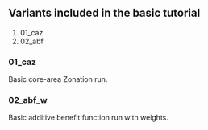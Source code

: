 ## Variants included in the basic tutorial

1. 01_caz
1. 02_abf

### 01_caz

Basic core-area Zonation run.

### 02_abf_w

Basic additive benefit function run with weights.